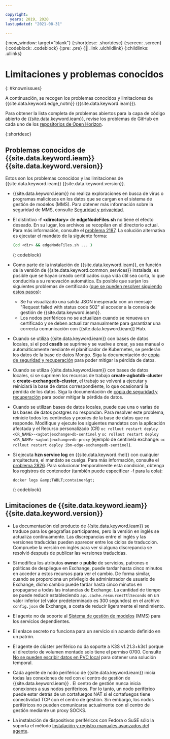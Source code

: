 ```yaml
---

copyright:
  years: 2019, 2020
lastupdated: "2021-08-31"

---
```


{:new_window: target="blank"}
{:shortdesc: .shortdesc}
{:screen: .screen}
{:codeblock: .codeblock}
{:pre: .pre}
{:child: .link .ulchildlink}
{:childlinks: .ullinks}

# Limitaciones y problemas conocidos  
{: #knownissues}

A continuación, se recogen los problemas conocidos y limitaciones de {{site.data.keyword.edge_notm}} ({{site.data.keyword.ieam}}).

Para obtener la lista completa de problemas abiertos para la capa de código abierto de {{site.data.keyword.ieam}}, revise los problemas de GitHub en cada uno de los [repositorios de Open Horizon](https://github.com/open-horizon/).

{:shortdesc}

## Problemas conocidos de {{site.data.keyword.ieam}} {{site.data.keyword.version}}

Estos son los problemas conocidos y las limitaciones de {{site.data.keyword.ieam}} {{site.data.keyword.version}}.

* {{site.data.keyword.ieam}} no realiza exploraciones en busca de virus o programas maliciosos en los datos que se cargan en el sistema de gestión de modelos (MMS). Para obtener más información sobre la seguridad de MMS, consulte [Seguridad y privacidad](../OH/docs/user_management/security_privacy.md#malware).

* El distintivo **-f &lt;directory&gt;** de **edgeNodeFiles.sh** no tiene el efecto deseado. En su lugar, los archivos se recopilan en el directorio actual. Para más información, consulte el [problema 2187](https://github.com/open-horizon/anax/issues/2187). La solución alternativa es ejecutar el mandato de la siguiente forma:

   ```bash
   (cd <dir> && edgeNodeFiles.sh ... )
   ```
   {: codeblock}



* Como parte de la instalación de {{site.data.keyword.ieam}}, en función de la versión de {{site.data.keyword.common_services}} instalada, es posible que se hayan creado certificados cuya vida útil sea corta, lo que conduciría a su renovación automática. Es posible que surjan los siguientes problemas de certificado ([que se pueden resolver siguiendo estos pasos](cert_refresh.md)):
  * Se ha visualizado una salida JSON inesperada con un mensaje "Request failed with status code 502" al acceder a la consola de gestión de {{site.data.keyword.ieam}}.
  * Los nodos periféricos no se actualizan cuando se renueva un certificado y se deben actualizar manualmente para garantizar una correcta comunicación con {{site.data.keyword.ieam}} Hub.

* Cuando se utiliza {{site.data.keyword.ieam}} con bases de datos locales, si el pod **cssdb** se suprime y se vuelve a crear, ya sea manual o automáticamente mediante el planificador de Kubernetes, se perderán los datos de la base de datos Mongo. Siga la documentación de [copia de seguridad y recuperación](../admin/backup_recovery.md) para poder mitigar la pérdida de datos.

* Cuando se utiliza {{site.data.keyword.ieam}} con bases de datos locales, si se suprimen los recursos de trabajo **create-agbotdb-cluster** o **create-exchangedb-cluster**, el trabajo se volverá a ejecutar y reiniciará la base de datos correspondiente, lo que ocasionará la pérdida de los datos. Siga la documentación de [copia de seguridad y recuperación](../admin/backup_recovery.md) para poder mitigar la pérdida de datos.

* Cuando se utilizan bases de datos locales, puede que una o varias de las bases de datos postgres no respondan. Para resolver este problema, reinicie todos los centinelas y proxies de la base de datos que no responde. Modifique y ejecute los siguientes mandatos con la aplicación afectada y el Recurso personalizado (CR) `oc rollout restart deploy <CR_NAME>-<agbot|exchange>db-sentinel` y `oc rollout restart deploy <CR_NAME>-<agbot|exchange>db-proxy` (ejemplo de centinela exchange: `oc rollout restart deploy ibm-edge-exchangedb-sentinel`).

* Si ejecuta **hzn service log** en {{site.data.keyword.rhel}} con cualquier arquitectura, el mandato se cuelga. Para más información, consulte el [problema 2826](https://github.com/open-horizon/anax/issues/2826). Para solucionar temporalmente esta condición, obtenga los registros de contenedor (también puede especificar -f para la cola):

   ```
   docker logs &amp;TWBLT;container&gt;
   ```
   {: codeblock}


## Limitaciones de {{site.data.keyword.ieam}}{{site.data.keyword.version}}

* La documentación del producto de {{site.data.keyword.ieam}} se traduce para los geografías participantes, pero la versión en inglés se actualiza continuamente. Las discrepancias entre el inglés y las versiones traducidas pueden aparecer entre los ciclos de traducción. Compruebe la versión en inglés para ver si alguna discrepancia se resolvió después de publicar las versiones traducidas.

* Si modifica los atributos **owner** o **public** de servicios, patrones o políticas de despliegue en Exchange, puede tardar hasta cinco minutos en acceder a estos recursos para ver el cambio. De forma similar, cuando se proporciona un privilegio de administrador de usuario de Exchange, dicho cambio puede tardar hasta cinco minutos en propagarse a todas las instancias de Exchange. La cantidad de tiempo se puede reducir estableciendo `api.cache.resourcesTtlSeconds` en un valor inferior (el valor predeterminado es 300 segundos) en el archivo `config.json` de Exchange, a costa de reducir ligeramente el rendimiento.

* El agente no da soporte al [Sistema de gestión de modelos](../developing/model_management_system.md) (MMS) para los servicios dependientes.

* El enlace secreto no funciona para un servicio sin acuerdo definido en un patrón.
 
* El agente de clúster periférico no da soporte a K3S v1.21.3+k3s1 porque el directorio de volumen montado solo tiene el permiso 0700. Consulte [No se pueden escribir datos en PVC local](https://github.com/k3s-io/k3s/issues/3704) para obtener una solución temporal.
 
* Cada agente de nodo periférico de {{site.data.keyword.ieam}} inicia todas las conexiones de red con el centro de gestión de {{site.data.keyword.ieam}} . El centro de gestión nunca inicia conexiones a sus nodos periféricos. Por lo tanto, un nodo periférico puede estar detrás de un cortafuegos NAT si el cortafuegos tiene conectividad TCP con el centro de gestión. Sin embargo, los nodos periféricos no pueden comunicarse actualmente con el centro de gestión mediante un proxy SOCKS.
  
* La instalación de dispositivos periféricos con Fedora o SuSE sólo la soporta el método [Instalación y registro manuales avanzados del agente](../installing/advanced_man_install.md).
